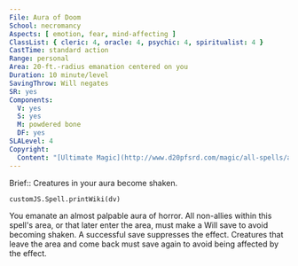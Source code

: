 ```yaml
---
File: Aura of Doom
School: necromancy
Aspects: [ emotion, fear, mind-affecting ]
ClassList: { cleric: 4, oracle: 4, psychic: 4, spiritualist: 4 }
CastTime: standard action
Range: personal
Area: 20-ft.-radius emanation centered on you
Duration: 10 minute/level
SavingThrow: Will negates
SR: yes
Components:
  V: yes
  S: yes
  M: powdered bone
  DF: yes
SLALevel: 4
Copyright:
  Content: "[Ultimate Magic](http://www.d20pfsrd.com/magic/all-spells/a/aura-of-doom)"
---
```

Brief:: Creatures in your aura become shaken.

```dataviewjs
customJS.Spell.printWiki(dv)
```

You emanate an almost palpable aura of horror. All non-allies within this spell's area, or that later enter the area, must make a Will save to avoid becoming shaken. A successful save suppresses the effect. Creatures that leave the area and come back must save again to avoid being affected by the effect.
